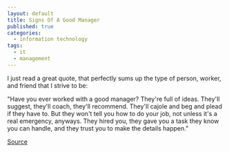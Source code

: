 ```yaml
---
layout: default
title: Signs Of A Good Manager
published: true
categories:
  - information technology
tags:
  - it
  - management
---
```


I just read a great quote, that perfectly sums up the type of person, 
worker, and friend that I strive to be:

"Have you ever worked with a good manager? They're full of ideas. 
They'll suggest, they'll coach, they'll recommend. They'll cajole and 
beg and plead if they have to. But they won't tell you how to do your 
job, not unless it's a real emergency, anyways. They hired you, they 
gave you a task they know you can handle, and they trust you to make 
the details happen."

[Source][ref-1]

[ref-1]: http://blogs.msdn.com/cashto/archive/2009/03/31/it-s-ok-not-to-write-unit-tests.aspx

